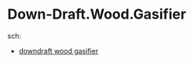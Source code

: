 # Down-Draft.Wood.Gasifier
sch:
- [downdraft wood gasifier](https://www.google.com/search?q=downdraft+wood+gasifier)
